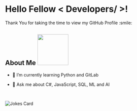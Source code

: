 
<h1> Hello Fellow < Developers/ >! </h1>
<p align='center'>
</p> 
<div size='20px'> Thank You for taking the time to view my GitHub Profile :smile: 
</div>
<h2> About Me <img src = "https://media0.giphy.com/media/KDDpcKigbfFpnejZs6/giphy.gif?cid=ecf05e47oy6f4zjs8g1qoiystc56cu7r9tb8a1fe76e05oty&rid=giphy.gif" width = 100px></h2>
  
- 🌱 I’m currently learning Python and GitLab

- 💬 Ask me about C#, JavaScript, SQL, ML and AI


<br>

![Jokes Card](https://readme-jokes.vercel.app/api?theme=tokyonight)

<br>
